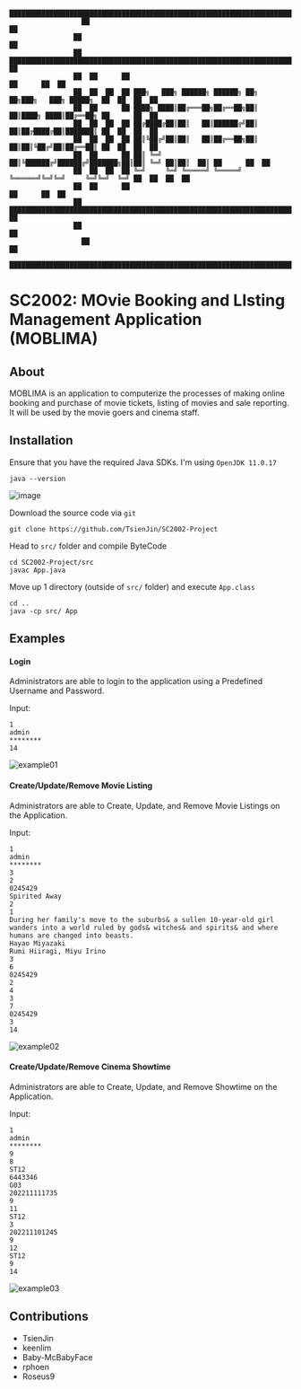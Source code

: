                         ████████████████████████████████████████████████████████████████████████████████    
                      ██                                                                                ██  
                    ██                                                                                    ██
                    ██    ████████████████████████████████████████████████████████████████████████████    ██
                    ██  ██      ██                                                            ██      ██  ██
                    ██  ██  ██  ██ ███╗   ███╗ ██████╗ ██████╗ ██╗     ██╗███╗   ███╗ █████╗  ██  ██  ██  ██
                    ██  ██      ██ ████╗ ████║██╔═══██╗██╔══██╗██║     ██║████╗ ████║██╔══██╗ ██      ██  ██
                    ██  ██  ██  ██ ██╔████╔██║██║   ██║██████╔╝██║     ██║██╔████╔██║███████║ ██  ██  ██  ██
                    ██  ██  ██  ██ ██║╚██╔╝██║██║   ██║██╔══██╗██║     ██║██║╚██╔╝██║██╔══██║ ██  ██  ██  ██
                    ██  ██      ██ ██║ ╚═╝ ██║╚██████╔╝██████╔╝███████╗██║██║ ╚═╝ ██║██║  ██║ ██      ██  ██
                    ██  ██  ██  ██ ╚═╝     ╚═╝ ╚═════╝ ╚═════╝ ╚══════╝╚═╝╚═╝     ╚═╝╚═╝  ╚═╝ ██  ██  ██  ██
                    ██  ██      ██                                                            ██      ██  ██
                    ██    ████████████████████████████████████████████████████████████████████████████    ██
                    ██                                                                                    ██
                      ██                                                                                ██  
                        ████████████████████████████████████████████████████████████████████████████████    

# SC2002: MOvie Booking and LIsting Management Application (MOBLIMA)

## About
MOBLIMA is an application to computerize the processes of making online booking and purchase of movie tickets, listing of movies and sale reporting. It will be used by the movie goers and cinema staff.

## Installation

Ensure that you have the required Java SDKs. I'm using `OpenJDK 11.0.17`  

	java --version

![image](https://user-images.githubusercontent.com/32679064/201460580-44711f7e-ccc5-491f-b0b7-864414830e9d.png)

Download the source code via `git`

	git clone https://github.com/TsienJin/SC2002-Project


Head to `src/` folder and compile ByteCode
	
	cd SC2002-Project/src
	javac App.java


Move up 1 directory (outside of `src/` folder) and execute `App.class`
	
	cd ..
	java -cp src/ App 


## Examples

#### Login
Administrators are able to login to the application using a Predefined Username and Password.

Input:

	1
	admin
	********
	14

![example01](https://user-images.githubusercontent.com/32679064/200111797-2e34dea1-ba1d-41a3-a4de-f8c65c4a0988.gif)

#### Create/Update/Remove Movie Listing
Administrators are able to Create, Update, and Remove Movie Listings on the Application.

Input:

	1
	admin
	********
	3
	2
	0245429
	Spirited Away
	2
	1
	During her family's move to the suburbs& a sullen 10-year-old girl wanders into a world ruled by gods& witches& and spirits& and where humans are changed into beasts.
	Hayao Miyazaki
	Rumi Hiiragi, Miyu Irino
	3
	6
	0245429
	2
	4
	3
	7
	0245429
	3
	14

![example02](https://user-images.githubusercontent.com/32679064/200112994-b93db69a-7ee1-4fb1-ae40-c586134747a3.gif)


#### Create/Update/Remove Cinema Showtime
Administrators are able to Create, Update, and Remove Showtime on the Application.

Input:

	1
	admin
	********
	9
	8
	ST12
	6443346
	G03
	202211111735
	9
	11
	ST12
	3
	202211101245
	9
	12
	ST12
	9
	14

![example03](https://user-images.githubusercontent.com/32679064/200113703-5052f794-e5b7-4b82-ae45-522572199c85.gif)

## Contributions
- TsienJin
- keenlim
- Baby-McBabyFace
- rphoen
- Roseus9
